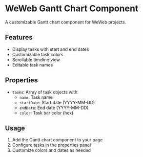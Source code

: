 # WeWeb Gantt Chart Component

A customizable Gantt chart component for WeWeb projects.

## Features
- Display tasks with start and end dates
- Customizable task colors
- Scrollable timeline view
- Editable task names

## Properties
- `tasks`: Array of task objects with:
  - `name`: Task name
  - `startDate`: Start date (YYYY-MM-DD)
  - `endDate`: End date (YYYY-MM-DD)
  - `color`: Task bar color (hex)

## Usage
1. Add the Gantt chart component to your page
2. Configure tasks in the properties panel
3. Customize colors and dates as needed 